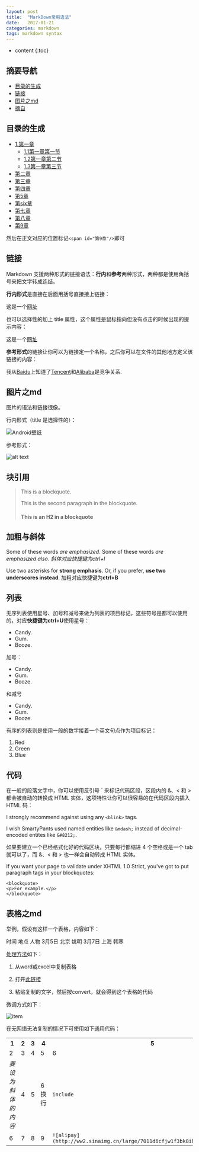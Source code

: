 ```yaml
---
layout: post
title:  "MarkDown常用语法"
date:   2017-01-21
categories: markdown
tags: markdown syntax
---
```


* content
{:toc}

## 摘要导航

* [目录的生成](#目录的生成)
* [链接](#链接)
* [图片之md](#图片之md)
* [摘自](http://www.appinn.com/markdown/basic.html)




## 目录的生成
<span id="目录的生成"/>

* [1.第一章](#1)
	* [1.1第一章第一节](#)
	* [1.2第一章第二节](#)
	* [1.3第一章第三节](#)
* [第二章](#)
* [第三章](#)
* [第四章](#)
* [第5章](#)
* [第six章](#)
* [第七章](#)
* [第八章](#)
* [第9章](#第9章)

然后在正文对应的位置标记`<span id="第9章"/>`即可

## 链接
<span id="链接"/>

Markdown 支援两种形式的链接语法：**行内**和**参考**两种形式，两种都是使用角括号来把文字转成连结。

**行内形式**是直接在后面用括号直接接上链接：

这是一个[网址](https://www.baidu.com/)

也可以选择性的加上 title 属性，这个属性是鼠标指向但没有点击的时候出现的提示内容：

这是一个[网址](https://www.baidu.com/ "百度首页")

**参考形式**的链接让你可以为链接定一个名称，之后你可以在文件的其他地方定义该链接的内容：

我从[Baidu][1]上知道了[Tencent][2]和[Alibaba][3]是竞争关系.

[1]: https://www.baidu.com/ "百度首页"
[2]: http://www.qq.com/ "腾讯首页"
[3]: https://www.1688.com/ "阿里巴巴首页"

## 图片之md
<span id="图片之md"/>
图片的语法和链接很像。

行内形式（title 是选择性的）：

![](http://image34.360doc.com/DownloadImg/2011/08/1813/16018244_2.jpg "Android壁纸")

参考形式：

![alt text][id]

[id]:http://www.xiazaizhijia.com/uploads/allimg/150926/195-15092615352MT.jpg "机器人抱棉花糖"

## 块引用

> This is a blockquote.
> 
> This is the second paragraph in the blockquote.
>
> #### This is an H2 in a blockquote

## 加粗与斜体

Some of these words *are emphasized*.
Some of these words _are emphasized also_.
*斜体对应快捷键为ctrl+I*

Use two asterisks for **strong emphasis**.
Or, if you prefer, __use two underscores instead__.
加粗对应快捷键为**ctrl+B**

## 列表

无序列表使用星号、加号和减号来做为列表的项目标记，这些符号是都可以使用的，对应**快捷键为ctrl+U**使用星号：

* Candy.
* Gum.
* Booze.


加号：

+ Candy.
+ Gum.
+ Booze.


和减号

- Candy.
- Gum.
- Booze.

有序的列表则是使用一般的数字接着一个英文句点作为项目标记：

1. Red
2. Green
3. Blue

## 代码

在一般的段落文字中，你可以使用反引号 ` 来标记代码区段，区段内的 &、< 和 > 都会被自动的转换成 HTML 实体，这项特性让你可以很容易的在代码区段内插入 HTML 码：

I strongly recommend against using any `<blink>` tags.

I wish SmartyPants used named entities like `&mdash;`
instead of decimal-encoded entites like `&#8212;`.

如果要建立一个已经格式化好的代码区块，只要每行都缩进 4 个空格或是一个 tab 就可以了，而 &、< 和 > 也一样会自动转成 HTML 实体。

If you want your page to validate under XHTML 1.0 Strict,
you've got to put paragraph tags in your blockquotes:

	<blockquote>
	<p>For example.</p>
	</blockquote>

## 表格之md

举例，假设有这样一个表格，内容如下：

时间   地点 人物
3月5日 北京 姚明
3月7日 上海 韩寒

[处理方法](http://www.ituring.com.cn/article/3452)如下：

1. 从word或excel中复制表格

2. 打开[此链接](http://pressbin.com/tools/excel_to_html_table/index.html)

3. 粘贴复制的文字，然后按convert，就会得到这个表格的代码

微调方式如下：

![item](http://a2.qpic.cn/psb?/V11DxkGh190yEc/axeZzXQ19*98Xhrd6WGTuo6eQd7koUPRG6Dnpwj.2dM!/b/dLIAAAAAAAAA&bo=gAITAwAAAAADB7A!&rf=viewer_4)

在无网络无法复制的情况下可使用如下通用代码：

<table class="table table-bordered table-striped table-condensed">
   <tr>
      <th width=20%>1</th>
      <th width=20%>2</th>
      <th width=20%>3</th>
      <th width=20%>4</th>
      <th width=20%>5</th>
   </tr>
   <tr>
      <td>2</td>
      <td>3</td>
      <td>4</td>
      <td>5</td>
      <td>6</td>
   </tr>
   <tr>
      <td><I>要设为斜体的内容</I></td>
      <td>4</td>
      <td>5</td>
      <td>6<br>换行</td>
      <td><code>include</code></td>
   </tr>
   <tr>
      <td>6</td>
      <td>7</td>
      <td>8</td>
      <td>9</td>
      <td><code>![alipay](http://ww2.sinaimg.cn/large/7011d6cfjw1f3bk8ikzoij20740743z5.jpg)</code></td>
   </tr>
   
</table>
   